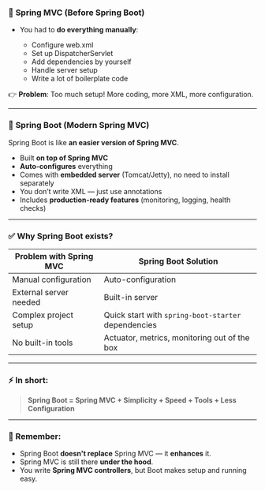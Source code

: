 
### 🌱 **Spring MVC** (Before Spring Boot)

* You had to **do everything manually**:

  * Configure web.xml
  * Set up DispatcherServlet
  * Add dependencies by yourself
  * Handle server setup
  * Write a lot of boilerplate code

👉 **Problem**: Too much setup! More coding, more XML, more configuration.

---

### 🚀 **Spring Boot** (Modern Spring MVC)

Spring Boot is like **an easier version of Spring MVC**.

* Built **on top of Spring MVC**
* **Auto-configures** everything
* Comes with **embedded server** (Tomcat/Jetty), no need to install separately
* You don’t write XML — just use annotations
* Includes **production-ready features** (monitoring, logging, health checks)

---

### ✅ Why Spring Boot exists?

| Problem with Spring MVC | Spring Boot Solution                                |
| ----------------------- | --------------------------------------------------- |
| Manual configuration    | Auto-configuration                                  |
| External server needed  | Built-in server                                     |
| Complex project setup   | Quick start with `spring-boot-starter` dependencies |
| No built-in tools       | Actuator, metrics, monitoring out of the box        |

---

### ⚡ In short:

> **Spring Boot = Spring MVC + Simplicity + Speed + Tools + Less Configuration**

---

### 🧠 Remember:

* Spring Boot **doesn't replace** Spring MVC — it **enhances** it.
* Spring MVC is still there **under the hood**.
* You write **Spring MVC controllers**, but Boot makes setup and running easy.

